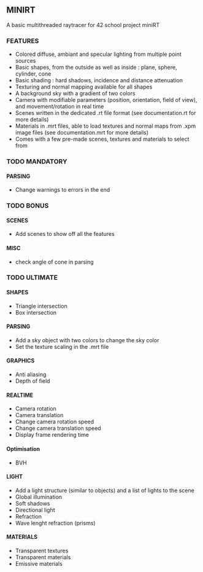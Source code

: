 ## MINIRT

A basic multithreaded raytracer for 42 school project miniRT

### FEATURES

- Colored diffuse, ambiant and specular lighting from multiple point sources
- Basic shapes, from the outside as well as inside : plane, sphere, cylinder, cone
- Basic shading : hard shadows, incidence and distance attenuation
- Texturing and normal mapping available for all shapes
- A background sky with a gradient of two colors
- Camera with modifiable parameters (position, orientation, field of view), and movement/rotation in real time
- Scenes written in the dedicated .rt file format (see documentation.rt for more details)
- Materials in .mrt files, able to load textures and normal maps from .xpm image files (see documentation.mrt for more details)
- Comes with a few pre-made scenes, textures and materials to select from


### TODO MANDATORY

#### PARSING
- Change warnings to errors in the end


### TODO BONUS

#### SCENES
- Add scenes to show off all the features

#### MISC
- check angle of cone in parsing


### TODO ULTIMATE

#### SHAPES
- Triangle intersection
- Box intersection

#### PARSING
- Add a sky object with two colors to change the sky color
- Set the texture scaling in the .mrt file

#### GRAPHICS
- Anti aliasing
- Depth of field

#### REALTIME
- Camera rotation
- Camera translation
- Change camera rotation speed
- Change camera translation speed
- Display frame rendering time

#### Optimisation
- BVH

#### LIGHT
- Add a light structure (similar to objects) and a list of lights to the scene
- Global illumination
- Soft shadows
- Directional light
- Refraction
- Wave lenght refraction (prisms)

#### MATERIALS
- Transparent textures
- Transparent materials
- Emissive materials
